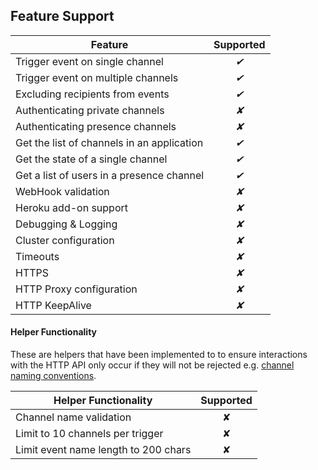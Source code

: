 ## Feature Support

Feature                                    | Supported
-------------------------------------------| :-------:
Trigger event on single channel            | *&#10004;*
Trigger event on multiple channels         | *&#10004;*
Excluding recipients from events           | *&#10004;*
Authenticating private channels            | *&#10008;*
Authenticating presence channels           | *&#10008;*
Get the list of channels in an application | *&#10004;*
Get the state of a single channel          | *&#10004;*
Get a list of users in a presence channel  | *&#10004;*
WebHook validation                         | *&#10008;*
Heroku add-on support              | *&#10008;*
Debugging & Logging                        | *&#10008;*
Cluster configuration                      | *&#10008;*
Timeouts                                   | *&#10008;*
HTTPS                                      | *&#10008;*
HTTP Proxy configuration                   | *&#10008;*
HTTP KeepAlive                             | *&#10008;*


#### Helper Functionality

These are helpers that have been implemented to to ensure interactions with the HTTP API only occur if they will not be rejected e.g. [channel naming conventions](https://pusher.com/docs/client_api_guide/client_channels#naming-channels).

Helper Functionality                     | Supported
-----------------------------------------| :-------:
Channel name validation            | &#10008;
Limit to 10 channels per trigger         | &#10008;
Limit event name length to 200 chars     | &#10008;